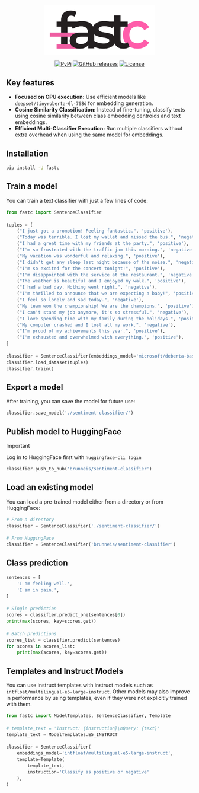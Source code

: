 <p align="center">
    <img src="./misc/logo.svg" alt="Logo" width="300"/>
<p>

<p align="center">
    <a href="https://pypi.python.org/pypi/fastc/"><img alt="PyPi" src="https://img.shields.io/pypi/v/fastc.svg?style=flat-square"></a>
    <a href="https://github.com/EveripediaNetwork/fastc/releases"><img alt="GitHub releases" src="https://img.shields.io/github/release/EveripediaNetwork/fastc.svg?style=flat-square"></a>
    <a href="https://github.com/EveripediaNetwork/fastc/blob/master/LICENSE"><img alt="License" src="https://img.shields.io/github/license/EveripediaNetwork/fastc.svg?style=flat-square"></a>
</p>


## Key features
- **Focused on CPU execution:** Use efficient models like `deepset/tinyroberta-6l-768d` for embedding generation.
- **Cosine Similarity Classification:** Instead of fine-tuning, classify texts using cosine similarity between class embedding centroids and text embeddings.
- **Efficient Multi-Classifier Execution:** Run multiple classifiers without extra overhead when using the same model for embeddings.


## Installation
```bash
pip install -U fastc
```

## Train a model
You can train a text classifier with just a few lines of code:
```python
from fastc import SentenceClassifier

tuples = [
    ("I just got a promotion! Feeling fantastic.", 'positive'),
    ("Today was terrible. I lost my wallet and missed the bus.", 'negative'),
    ("I had a great time with my friends at the party.", 'positive'),
    ("I'm so frustrated with the traffic jam this morning.", 'negative'),
    ("My vacation was wonderful and relaxing.", 'positive'),
    ("I didn't get any sleep last night because of the noise.", 'negative'),
    ("I'm so excited for the concert tonight!", 'positive'),
    ("I'm disappointed with the service at the restaurant.", 'negative'),
    ("The weather is beautiful and I enjoyed my walk.", 'positive'),
    ("I had a bad day. Nothing went right.", 'negative'),
    ("I'm thrilled to announce that we are expecting a baby!", 'positive'),
    ("I feel so lonely and sad today.", 'negative'),
    ("My team won the championship! We are the champions.", 'positive'),
    ("I can't stand my job anymore, it's so stressful.", 'negative'),
    ("I love spending time with my family during the holidays.", 'positive'),
    ("My computer crashed and I lost all my work.", 'negative'),
    ("I'm proud of my achievements this year.", 'positive'),
    ("I'm exhausted and overwhelmed with everything.", 'positive'),
]

classifier = SentenceClassifier(embeddings_model='microsoft/deberta-base')
classifier.load_dataset(tuples)
classifier.train()
```

## Export a model
After training, you can save the model for future use:
```python
classifier.save_model('./sentiment-classifier/')
```

## Publish model to HuggingFace
> [!IMPORTANT]  
> Log in to HuggingFace first with `huggingface-cli login`

```python
classifier.push_to_hub('brunneis/sentiment-classifier')
```

## Load an existing model
You can load a pre-trained model either from a directory or from HuggingFace:
```python
# From a directory
classifier = SentenceClassifier('./sentiment-classifier/')

# From HuggingFace
classifier = SentenceClassifier('brunneis/sentiment-classifier')
```

## Class prediction
```python
sentences = [
    'I am feeling well.',
    'I am in pain.',
]

# Single prediction
scores = classifier.predict_one(sentences[0])
print(max(scores, key=scores.get))

# Batch predictions
scores_list = classifier.predict(sentences)
for scores in scores_list:
    print(max(scores, key=scores.get))
```

## Templates and Instruct Models
You can use instruct templates with instruct models such as `intfloat/multilingual-e5-large-instruct`. Other models may also improve in performance by using templates, even if they were not explicitly trained with them.

```python
from fastc import ModelTemplates, SentenceClassifier, Template

# template_text = 'Instruct: {instruction}\nQuery: {text}'
template_text = ModelTemplates.E5_INSTRUCT

classifier = SentenceClassifier(
    embeddings_model='intfloat/multilingual-e5-large-instruct',
    template=Template(
        template_text,
        instruction='Classify as positive or negative'
    ),
)
```